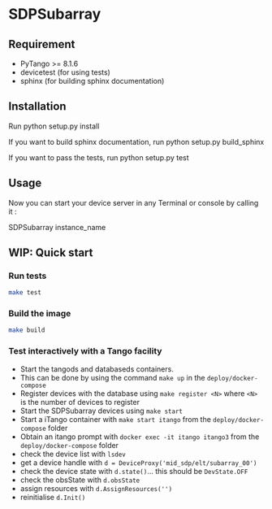 # SDPSubarray

## Requirement

- PyTango >= 8.1.6
- devicetest (for using tests)
- sphinx (for building sphinx documentation)

## Installation

Run python setup.py install

If you want to build sphinx documentation,
run python setup.py build_sphinx

If you want to pass the tests, 
run python setup.py test

## Usage

Now you can start your device server in any
Terminal or console by calling it :

SDPSubarray instance_name

## WIP: Quick start

### Run tests

```bash
make test
```

### Build the image

```bash
make build
```

### Test interactively with a Tango facility

- Start the tangods and databaseds containers.
- This can be done by using the command `make up` in the `deploy/docker-compose`
- Register devices with the database using `make register <N>` where `<N>` is
  the number of devices to register
- Start the SDPSubarray devices using `make start`
- Start a iTango container with `make start itango` from the
  `deploy/docker-compose` folder
- Obtain an itango prompt with `docker exec -it itango itango3` from the
  `deploy/docker-compose` folder
- check the device list with `lsdev`
- get a device handle with `d = DeviceProxy('mid_sdp/elt/subarray_00')`
- check the device state with `d.state()`... this should be `DevState.OFF`
- check the obsState with `d.obsState`
- assign resources with `d.AssignResources('')`
- reinitialise `d.Init()`   
 
